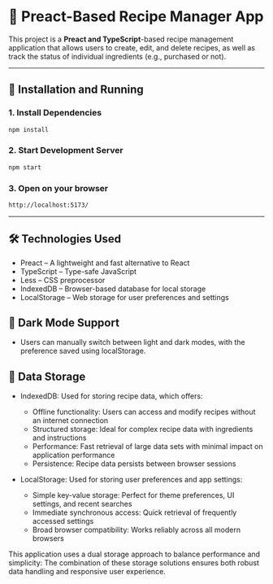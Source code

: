 # 📌 Preact-Based Recipe Manager App

This project is a **Preact and TypeScript**-based recipe management application that allows users to create, edit, and delete recipes, as well as track the status of individual ingredients (e.g., purchased or not).

---

## 🚀 Installation and Running

### **1. Install Dependencies**
```sh
npm install
```
### **2. Start Development Server**
```sh
npm start
```
### **3. Open on your browser**
```sh
http://localhost:5173/
```
---
## 🛠️ Technologies Used

  - Preact – A lightweight and fast alternative to React
  - TypeScript – Type-safe JavaScript
  - Less – CSS preprocessor
  - IndexedDB – Browser-based database for local storage
  - LocalStorage – Web storage for user preferences and settings 
    
## 🌙 Dark Mode Support

  - Users can manually switch between light and dark modes, with the preference saved using localStorage.

## 💾 Data Storage

  - IndexedDB: Used for storing recipe data, which offers:

    - Offline functionality: Users can access and modify recipes without an internet connection
    - Structured storage: Ideal for complex recipe data with ingredients and instructions
    - Performance: Fast retrieval of large data sets with minimal impact on application performance
    - Persistence: Recipe data persists between browser sessions

  - LocalStorage: Used for storing user preferences and app settings:

    - Simple key-value storage: Perfect for theme preferences, UI settings, and recent searches
    - Immediate synchronous access: Quick retrieval of frequently accessed settings
    - Broad browser compatibility: Works reliably across all modern browsers

This application uses a dual storage approach to balance performance and simplicity:
The combination of these storage solutions ensures both robust data handling and responsive user experience.
